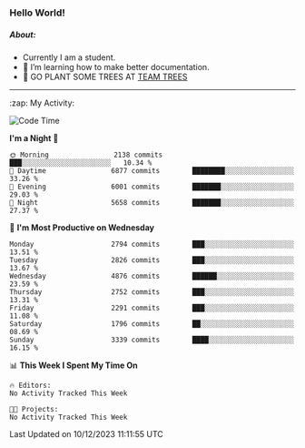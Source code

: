 ### Hello World!

##### About:
- Currently I am a student.
- 🌱 I’m learning how to make better documentation.
- 🌱 GO PLANT SOME TREES AT [TEAM TREES](https://teamtrees.org/)

---
  <summary>:zap: My Activity:</summary>
  
<!--START_SECTION:waka-->
![Code Time](http://img.shields.io/badge/Code%20Time-1%2C267%20hrs%2047%20mins-blue)

**I'm a Night 🦉** 

```text
🌞 Morning                2138 commits        ███░░░░░░░░░░░░░░░░░░░░░░   10.34 % 
🌆 Daytime                6877 commits        ████████░░░░░░░░░░░░░░░░░   33.26 % 
🌃 Evening                6001 commits        ███████░░░░░░░░░░░░░░░░░░   29.03 % 
🌙 Night                  5658 commits        ███████░░░░░░░░░░░░░░░░░░   27.37 % 
```
📅 **I'm Most Productive on Wednesday** 

```text
Monday                   2794 commits        ███░░░░░░░░░░░░░░░░░░░░░░   13.51 % 
Tuesday                  2826 commits        ███░░░░░░░░░░░░░░░░░░░░░░   13.67 % 
Wednesday                4876 commits        ██████░░░░░░░░░░░░░░░░░░░   23.59 % 
Thursday                 2752 commits        ███░░░░░░░░░░░░░░░░░░░░░░   13.31 % 
Friday                   2291 commits        ███░░░░░░░░░░░░░░░░░░░░░░   11.08 % 
Saturday                 1796 commits        ██░░░░░░░░░░░░░░░░░░░░░░░   08.69 % 
Sunday                   3339 commits        ████░░░░░░░░░░░░░░░░░░░░░   16.15 % 
```


📊 **This Week I Spent My Time On** 

```text
🔥 Editors: 
No Activity Tracked This Week

🐱‍💻 Projects: 
No Activity Tracked This Week
```


 Last Updated on 10/12/2023 11:11:55 UTC
<!--END_SECTION:waka-->
